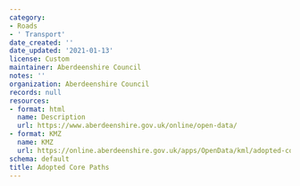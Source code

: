 ```yaml
---
category:
- Roads
- ' Transport'
date_created: ''
date_updated: '2021-01-13'
license: Custom
maintainer: Aberdeenshire Council
notes: ''
organization: Aberdeenshire Council
records: null
resources:
- format: html
  name: Description
  url: https://www.aberdeenshire.gov.uk/online/open-data/
- format: KMZ
  name: KMZ
  url: https://online.aberdeenshire.gov.uk/apps/OpenData/kml/adopted-core-paths.kmz
schema: default
title: Adopted Core Paths
---
```

